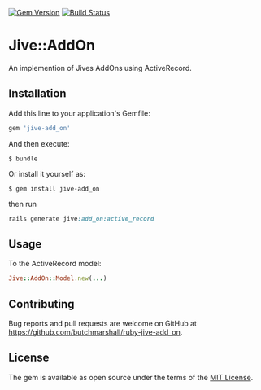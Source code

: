 [![Gem Version](https://badge.fury.io/rb/jive-add_on.svg)](http://badge.fury.io/rb/jive-add_on)
[![Build Status](https://travis-ci.org/butchmarshall/ruby-jive-add_on.svg?branch=master)](https://travis-ci.org/butchmarshall/ruby-jive-add_on)

# Jive::AddOn

An implemention of Jives AddOns using ActiveRecord.

## Installation

Add this line to your application's Gemfile:

```ruby
gem 'jive-add_on'
```

And then execute:

    $ bundle

Or install it yourself as:

    $ gem install jive-add_on

then run

```ruby
rails generate jive:add_on:active_record
```

## Usage

To the ActiveRecord model:

```ruby
Jive::AddOn::Model.new(...)
```

## Contributing

Bug reports and pull requests are welcome on GitHub at https://github.com/butchmarshall/ruby-jive-add_on.


## License

The gem is available as open source under the terms of the [MIT License](http://opensource.org/licenses/MIT).

